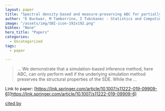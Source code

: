 ```yaml
---
layout: paper
title: "Spectral density-based and measure-preserving ABC for partially observed diffusion processes. An illustration on Hamiltonian SDEs"
author: "E Buckwar, M Tamborrino, I Tubikanec - Statistics and Computing, 2020 - Springer"
image: "/assets/img/SBI-icon-192x192.png"
bibtex: "None"
hero_title: "Papers"
categories:
  - Uncategorized
tags:
  - paper

---
```

>… We demonstrate that a simulation-based inference method, here ABC, can only perform well if the underlying simulation method preserves the structural properties of the SDE. While the …

Link to paper: [https://link.springer.com/article/10.1007/s11222-019-09909-6](https://link.springer.com/article/10.1007/s11222-019-09909-6)

[cited by](https://scholar.google.com/scholar?cites=15147755997357025160&as_sdt=2005&sciodt=0,5&hl=en&num=20)
